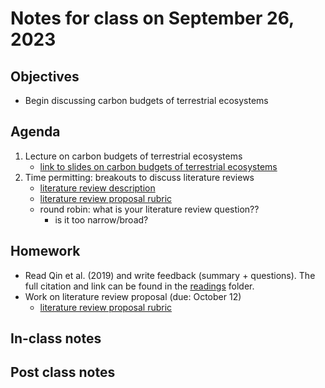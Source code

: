 # Notes for class on September 26, 2023

## Objectives
- Begin discussing carbon budgets of terrestrial ecosystems

## Agenda
1. Lecture on carbon budgets of terrestrial ecosystems
	- [link to slides on carbon budgets of terrestrial ecosystems](../lecture_slides/5_carbon_budgets.pdf)
2. Time permitting: breakouts to discuss literature reviews
	- [literature review description](../literature_review/literature_review_description.md)
	- [literature review proposal rubric](../rubrics/review_proposal_rubric.md)
	- round robin: what is your literature review question??
		- is it too narrow/broad?

## Homework
- Read Qin et al. (2019) and write feedback (summary + questions). 
The full citation and link can be found in the 
[readings](../readings) folder.
- Work on literature review proposal (due: October 12)
	- [literature review proposal rubric](../rubrics/review_proposal_rubric.md)

## In-class notes

## Post class notes

